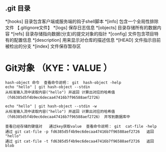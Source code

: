 ## .git 目录

*[hooks]  目录包含客户端或服务端的钩子shell脚本
*[info] 包含一个全局性排除文件    【.gitignore文件】
*[logs] 保存日志信息
*[objects] 目录存储所有的数据内容
*[refs] 目录存储指向数据(分支)的提交对象的指针
*[config] 文件包含项目特有的配置信息
*[description] 用来显示对仓库的描述信息
*[HEAD] 文件指示目前被检出的分支
*[index] 文件保存暂存区


	 

#  Git对象  （KYE：VALUE ）
    hash-object 命令  查看命令说明： git  hash-object -help 
    echo "hello" | git hash-object --stdin 
    从标准输入流中读取内容("hello") 并返回 计算出对应的哈希值（fd6385d5f4b9ec6decaa47416b7f96588aef2726）
    
    echo "hello" | git hash-object --stdin -w
    从标准输入流中读取内容("hello") 并返回 计算出对应的哈希值（fd6385d5f4b9ec6decaa47416b7f96588aef2726） 并写到数据库中
        
    查看已经存储的键值对   通过key获取value  查看命令说明： git  cat-file -help 
    通过 git cat-file -p fd6385d5f4b9ec6decaa47416b7f96588aef2726   返回 "hello"
    通过 git cat-file -t fd6385d5f4b9ec6decaa47416b7f96588aef2726   返回  blob
    


 

 

 

 
